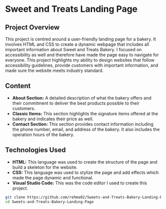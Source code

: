 # Sweet and Treats Landing Page
## Project Overview
This project is centred around a user-friendly landing page for a bakery. It involves HTML and CSS to create a dynamic webpage that includes all important information about Sweet and Treats Bakery. I focused on accessibility as well and therefore have made the page easy to navigate for everyone. This project highlights 
my ability to design websites that follow accessibility guidelines, provide customers with important information, and made sure the website meets industry standard.
## Content
- **About Section:** A detailed description of what the bakery offers and their commitment to deliver the best products possible to their customers.
- **Classic Items:** This section highlights the signature items offered at the bakery and indicates their price as well.
- **Contact Section:** This section provides contact information including the phone number, email, and address of the bakery. It also includes the operation hours of the bakery.
## Technologies Used
- **HTML:** This language was used to create the structure of the page and build a skeleton for the website.
- **CSS:** This language was used to stylize the page and add effects which made the page dynamic and functional.
- **Visual Studio Code:** This was the code editor I used to create this project.

```sh
git clone https://github.com/rehma02/Sweets-and-Treats-Bakery-Landing-Page.git
cd Sweets-and-Treats-Bakery-Landing-Page

